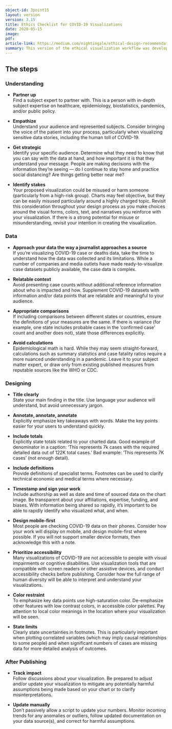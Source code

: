 ```yaml
---
object-id: 3point15
layout: version
version: 3.15
title: Ethics Checklist for COVID-19 Visualizations
date: 2020-05-15
image:
pdf:
article-link: https://medium.com/nightingale/ethical-design-recommendations-for-covid-19-visualizations-cb4a2677ae40
summary: This version of the ethical visualization workflow was developed for the Data Visualization Society Working group on COVID-19 visualization. It was presented as part of an article on COVID-19 visualization in Nightingale, the DVS publication. Although this version is significantly different to other versions, it's development informed future iterations of the workflow and poster.
---
```

## The steps

### Understanding
- **Partner up**  
Find a subject expert to partner with. This is a person with in-depth subject expertise on healthcare, epidemiology, biostatistics, pandemics, and/or public policy.
- **Empathize**  
Understand your audience and represented subjects. Consider bringing the voice of the patient into your process, particularly when visualizing sensitive data stories, including the human toll of COVID-19.

- **Get strategic**  
Identify your specific audience. Determine what they need to know that you can say with the data at hand, and how important it is that they understand your message. People are making decisions with the information they’re seeing — do I continue to stay home and practice social distancing? Are things getting better near me?

- **Identify stakes**  
Your proposed visualization could be misused or harm someone (particularly from a high-risk group). Charts may feel objective, but they can be easily misused particularly around a highly charged topic. Revisit this consideration throughout your design process as you make choices around the visual forms, colors, text, and narratives you reinforce with your visualization. If there is a strong potential for misuse or misunderstanding, revisit your intention in creating the visualization.

### Data

- **Approach your data the way a journalist approaches a source**  
If you’re visualizing COVID-19 case or deaths data, take the time to understand how the data was collected and its limitations. While a number of companies and media outlets have made ready-to-visualize case datasets publicly available, the case data is complex.

- **Relatable context**  
Avoid presenting case counts without additional reference information about who is impacted and how. Supplement COVID-19 datasets with information and/or data points that are relatable and meaningful to your audience.

- **Appropriate comparisons**  
If including comparisons between different states or countries, ensure the definitions of your measures are the same. If there is variance (for example, one state includes probable cases in the ‘confirmed case’ count and another does not), state those differences explicitly.

- **Avoid calculations**  
Epidemiological math is hard. While they may seem straight-forward, calculations such as summary statistics and case fatality ratios require a more nuanced understanding in a pandemic. Leave it to your subject matter expert, or draw only from existing published measures from reputable sources like the WHO or CDC.

### Designing

- **Title clearly**  
State your main finding in the title. Use language your audience will understand, but avoid unnecessary jargon.

- **Annotate, annotate, annotate**  
Explicitly emphasize key takeaways with words. Make the key points easier for your users to understand quickly.

- **Include totals**  
Explicitly state totals related to your charted data. Good example of denominator in a caption: ‘This represents 7k cases with the required detailed data out of 122K total cases.’ Bad example: ‘This represents 7K cases’ (not enough detail).

- **Include definitions**  
Provide definitions of specialist terms. Footnotes can be used to clarify technical economic and medical terms where necessary.

- **Timestamp and sign your work**  
Include authorship as well as date and time of sourced data on the chart image. Be transparent about your affiliations, expertise, funding, and biases. With information being shared so rapidly, it’s important to be able to rapidly identify who visualized what, and when.

- **Design mobile-first**  
Most people are checking COVID-19 data on their phones. Consider how your work will display on mobile, and design mobile-first where possible. If you will not support smaller device formats, then acknowledge this with a note.

- **Prioritize accessibility**  
Many visualizations of COVID-19 are not accessible to people with visual impairments or cognitive disabilities. Use visualization tools that are compatible with screen readers or other assistive devices, and conduct accessibility checks before publishing. Consider how the full range of human diversity will be able to interpret and understand your visualizations.

- **Color restraint**  
To emphasize key data points use high-saturation color. De-emphasize other features with low contrast colors, in accessible color palettes. Pay attention to local color meanings in the location where your visualization will be seen.

- **State limits**  
Clearly state uncertainties in footnotes. This is particularly important when plotting correlated variables (which may imply causal relationships to some people) and when significant numbers of cases are missing data for more detailed analysis of outcomes.

### After Publishing

- **Track impact**  
Follow discussions about your visualization. Be prepared to adjust and/or update your visualization to mitigate any potentially harmful assumptions being made based on your chart or to clarify misinterpretations.

- **Update manually**  
Don’t passively allow a script to update your numbers. Monitor incoming trends for any anomalies or outliers, follow updated documentation on your data source(s), and correct for harmful assumptions.
